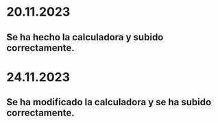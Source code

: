 # 20.11.2023
## Se ha hecho la calculadora y subido correctamente.
# 24.11.2023
## Se ha modificado la calculadora y se ha subido correctamente.